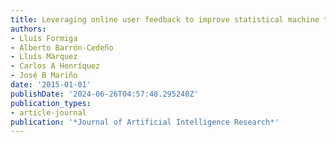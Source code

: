 ```yaml
---
title: Leveraging online user feedback to improve statistical machine translation
authors:
- Lluís Formiga
- Alberto Barrón-Cedeño
- Lluís Màrquez
- Carlos A Henríquez
- José B Mariño
date: '2015-01-01'
publishDate: '2024-06-26T04:57:48.295240Z'
publication_types:
- article-journal
publication: '*Journal of Artificial Intelligence Research*'
---
```

